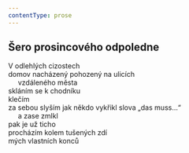 ```yaml
---
contentType: prose
---
```


## Šero prosincového odpoledne

V odlehlých cizostech  
domov nacházený pohozený na ulicích  
     vzdáleného města  
skláním se k chodníku  
klečím  
za sebou slyším jak někdo vykřikl slova „das muss…“  
     a zase zmlkl  
pak je už ticho  
procházím kolem tušených zdí  
mých vlastních konců

